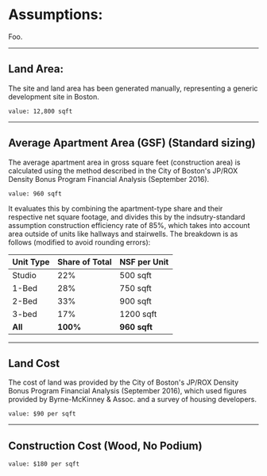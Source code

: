 
# Assumptions:

Foo.

---

## Land Area:
The site and land area has been generated manually, representing a generic development site in Boston.

    value: 12,800 sqft

---
    
## Average Apartment Area (GSF) (Standard sizing)
The average apartment area in gross square feet (construction area) is calculated using the method described in the City of Boston's JP/ROX Density Bonus Program Financial Analysis (September 2016).

    value: 960 sqft

It evaluates this by combining the apartment-type share and their respective net square footage, and divides this by the indsutry-standard assumption construction efficiency rate of 85%, which takes into account area outside of units like hallways and stairwells. The breakdown is as follows (modified to avoid rounding errors):

|   Unit Type  |   Share of Total  | NSF per Unit  |
|--------------|-------------------|---------------|
|    Studio    |    22%            |    500 sqft   |
|    1-Bed     |    28%            |    750 sqft   |
|    2-Bed     |    33%            |    900 sqft   |
|    3-bed     |    17%            |    1200 sqft  |
|    **All**   |    **100%**      |     **960 sqft**  |

---

## Land Cost

The cost of land was provided by the City of Boston's JP/ROX Density Bonus Program Financial Analysis (September 2016), which used figures provided by Byrne-McKinney & Assoc. and a survey of housing developers.

    value: $90 per sqft

---

## Construction Cost (Wood, No Podium)

    value: $180 per sqft
